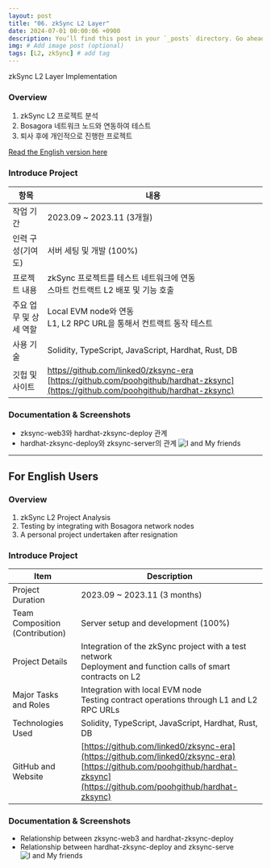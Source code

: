 ```yaml
---
layout: post
title: "06. zkSync L2 Layer"
date: 2024-07-01 00:00:06 +0900
description: You’ll find this post in your `_posts` directory. Go ahead and edit it and re-build the site to see your changes. # Add post description (optional)
img: # Add image post (optional)
tags: [L2, zkSync] # add tag
---
```

zkSync L2 Layer Implementation

### Overview
1. zkSync L2 프로젝트 분석
2. Bosagora 네트워크 노드와 연동하여 테스트
3. 퇴사 후에 개인적으로 진행한 프로젝트

[Read the English version here](#for-english-users")

### Introduce Project

| 항목 | 내용 |
| ----- | --- |
| 작업 기간 | 2023.09 ~ 2023.11 (3개월)|
| 인력 구성(기여도) | 서버 세팅 및 개발 (100%) |
| 프로젝트 내용 | zkSync 프로젝트를 테스트 네트워크에 연동 <br> 스마트 컨트랙트 L2 배포 및 기능 호출 |
| 주요 업무 및 상세 역할| Local EVM node와 연동 <br> L1, L2 RPC URL을 통해서 컨트랙트 동작 테스트 |
| 사용 기술 | Solidity, TypeScript, JavaScript, Hardhat, Rust, DB |
| 깃헙 및 사이트 | [https//github.com/linked0/zksync-era](https://github.com/linked0/zksync-era) <br> [https://github.com/poohgithub/hardhat-zksync](https://github.com/poohgithub/hardhat-zksync) |


### Documentation & Screenshots
- zksync-web3와 hardhat-zksync-deploy 관계
- hardhat-zksync-deploy와 zksync-server의 관계
![I and My friends]({{site.baseurl}}/assets/img/zksync-1.png)

---
## For English Users
### Overview
1. zkSync L2 Project Analysis
2. Testing by integrating with Bosagora network nodes
3. A personal project undertaken after resignation

### Introduce Project

| Item | Description |
| ----- | --- |
| Project Duration | 2023.09 ~ 2023.11 (3 months) |
| Team Composition (Contribution) | Server setup and development (100%) |
| Project Details | Integration of the zkSync project with a test network <br> Deployment and function calls of smart contracts on L2 |
| Major Tasks and Roles | Integration with local EVM node <br> Testing contract operations through L1 and L2 RPC URLs |
| Technologies Used | Solidity, TypeScript, JavaScript, Hardhat, Rust, DB |
| GitHub and Website | [https://github.com/linked0/zksync-era](https://github.com/linked0/zksync-era) <br> [https://github.com/poohgithub/hardhat-zksync](https://github.com/poohgithub/hardhat-zksync) |

### Documentation & Screenshots
- Relationship between zksync-web3 and hardhat-zksync-deploy
- Relationship between hardhat-zksync-deploy and zksync-serve
![I and My friends]({{site.baseurl}}/assets/img/zksync-1.png)